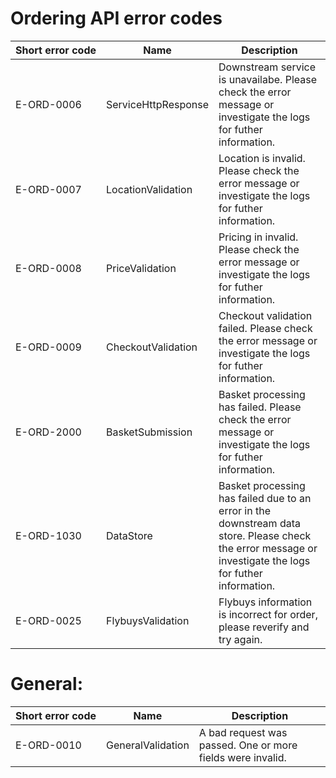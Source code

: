 # Ordering API error codes

| Short&nbsp;error&nbsp;code | Name | Description |
| -------- | -------- | -------- |
| E-ORD-0006 | ServiceHttpResponse | Downstream service is unavailabe. Please check the error message or investigate the logs for futher information. |
| E-ORD-0007 | LocationValidation | Location is invalid. Please check the error message or investigate the logs for futher information. |
| E-ORD-0008 | PriceValidation | Pricing in invalid. Please check the error message or investigate the logs for futher information. |
| E-ORD-0009 | CheckoutValidation | Checkout validation failed. Please check the error message or investigate the logs for futher information. |
| E-ORD-2000 | BasketSubmission | Basket processing has failed. Please check the error message or investigate the logs for futher information. |
| E-ORD-1030 | DataStore | Basket processing has failed due to an error in the downstream data store. Please check the error message or investigate the logs for futher information. |
| E-ORD-0025 | FlybuysValidation | Flybuys information is incorrect for order, please reverify and try again. |
# General:

| Short&nbsp;error&nbsp;code | Name | Description |
| -------- | -------- | -------- |
| E-ORD-0010 | GeneralValidation | A bad request was passed. One or more fields were invalid. |
